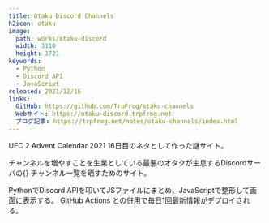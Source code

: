 ```yaml
---
title: Otaku Discord Channels
h2icon: otaku
image: 
  path: works/otaku-discord
  width: 3110
  height: 1721
keywords:
  - Python
  - Discord API
  - JavaScript
released: 2021/12/16
links:
  GitHub: https://github.com/TrpFrog/otaku-channels
  Webサイト: https://otaku-discord.trpfrog.net
  ブログ記事: https://trpfrog.net/notes/otaku-channels/index.html
---
```


UEC 2 Advent Calendar 2021 16日目のネタとして作った謎サイト。

チャンネルを増やすことを生業としている最悪のオタクが生息するDiscordサーバの{}
チャンネル一覧を晒すためのサイト。

PythonでDiscord APIを叩いてJSファイルにまとめ、JavaScriptで整形して画面に表示する。
GitHub Actions との併用で毎日1回最新情報がデプロイされる。
